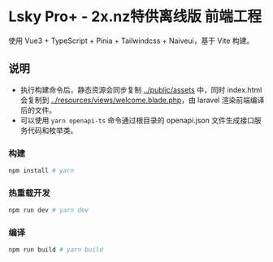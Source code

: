 # Lsky Pro+ - 2x.nz特供离线版 前端工程

使用 Vue3 + TypeScript + Pinia + Tailwindcss + Naiveui，基于 Vite 构建。

## 说明

- 执行构建命令后，静态资源会同步复制 [../public/assets](..%2Fpublic%2Fassets) 中，同时 index.html 会复制到 [../resources/views/welcome.blade.php](..%2Fresources%2Fviews%2Fwelcome.blade.php)，由 laravel 渲染前端编译后的文件。
- 可以使用 `yarn openapi-ts` 命令通过根目录的 openapi.json 文件生成接口服务代码和枚举类。

### 构建

```sh
npm install # yarn
```

### 热重载开发

```sh
npm run dev # yarn dev
```

### 编译

```sh
npm run build # yarn build
```
